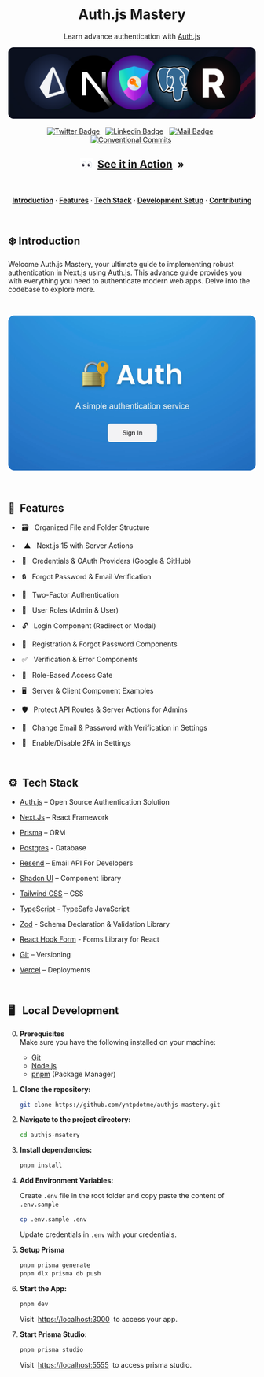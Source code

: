<h1 align="center">Auth.js Mastery</h1>

<div align="center">

Learn advance authentication with [Auth.js](https://authjs.dev/)

</div>

<p align=center>
  <img width = "700px" alt="Jio Network blocking the view? Network switch reveals the magic!" src="./public/authjs-mastery-stack.png">
<p>

<div align= "center">

[![Twitter Badge](https://img.shields.io/badge/-@yntpdotme-1ca0f1?style=flat&labelColor=1ca0f1&logo=twitter&logoColor=white&link=https://twitter.com/yntpdotme)](https://twitter.com/yntpdotme) &nbsp; [![Linkedin Badge](https://img.shields.io/badge/-yntpdotme-0e76a8?style=flat&labelColor=0e76a8&logo=linkedin&logoColor=white)](https://www.linkedin.com/in/yntpdotme/) &nbsp; [![Mail Badge](https://img.shields.io/badge/-akashkadlag14-c0392b?style=flat&labelColor=c0392b&logo=gmail&logoColor=white)](mailto:akashkadlag14@gmail.com) &nbsp; [![Conventional Commits](https://img.shields.io/badge/Conventional%20Commits-1.0.0-%23FE5196?logo=conventionalcommits&logoColor=white)](https://conventionalcommits.org)&nbsp;

</div>

<h2 align="center">

<img src = "./public/eyes-to-see.gif" width = 26px align="top"/> &nbsp;[See it in Action](https://auth-mastery.vercel.app/) &nbsp;»

</h2>

<br>

<p align="center">
  <a href="#introduction"><strong>Introduction</strong></a> 
	·&nbsp;<a href="#features"><strong>Features</strong></a> 
	·&nbsp;<a href="#tech-stack"><strong>Tech Stack</strong></a>
	·&nbsp;<a href="#local-development"><strong>Development Setup</strong></a> 
	·&nbsp;<a href="#local-development"><strong>Contributing</strong></a> 
</p>

<br>

## <a name="introduction">❄️&nbsp;Introduction</a>

Welcome Auth.js Mastery, your ultimate guide to implementing robust authentication in Next.js using [Auth.js](https://authjs.dev/). This advance guide provides you with everything you need to authenticate modern web apps. Delve into the codebase to explore more.

<br>
<a href="https://auth-mastery.vercel.app/">
  <p align=center>
    <img width = "650px" alt="Jio Network blocking the view? Network switch reveals the magic!" src="./public/authjs-mastery.png">
  <p>
</a>
<br>

## <a name="features">🔋&nbsp; Features</a>

- &nbsp;🗃️&nbsp;&nbsp; Organized File and Folder Structure

- &nbsp;&nbsp;▲&nbsp;&nbsp; Next.js 15 with Server Actions

- &nbsp;🔑&nbsp;&nbsp; Credentials & OAuth Providers (Google & GitHub)

- &nbsp;🔒&nbsp;&nbsp; Forgot Password & Email Verification

- &nbsp;📱&nbsp;&nbsp; Two-Factor Authentication

- &nbsp;👥&nbsp;&nbsp; User Roles (Admin & User)

- &nbsp;🔓&nbsp;&nbsp; Login Component (Redirect or Modal)

- &nbsp;📝&nbsp;&nbsp; Registration & Forgot Password Components

- &nbsp;✅&nbsp;&nbsp; Verification & Error Components

- &nbsp;🚧&nbsp;&nbsp; Role-Based Access Gate

- &nbsp;🖥️&nbsp;&nbsp; Server & Client Component Examples

- &nbsp;🛡️&nbsp;&nbsp; Protect API Routes & Server Actions for Admins

- &nbsp;📧&nbsp;&nbsp; Change Email & Password with Verification in Settings

- &nbsp;🔔&nbsp;&nbsp; Enable/Disable 2FA in Settings

<br>

## <a name="tech-stack">⚙️&nbsp; Tech Stack</a>

- [Auth.js](https://authjs.dev/) – Open Source Authentication Solution

- [Next.Js](https://nextjs.org/) – React Framework

- [Prisma](https://www.prisma.io/orm) – ORM

- [Postgres](https://neon.tech/) - Database

- [Resend](https://resend.com/) – Email API For Developers

- [Shadcn UI](https://ui.shadcn.com/) – Component library

- [Tailwind CSS](https://tailwindcss.com/) – CSS

- [TypeScript](https://www.typescriptlang.org/) - TypeSafe JavaScript

- [Zod](https://zod.dev/) - Schema Declaration & Validation Library

- [React Hook Form](https://react-hook-form.com/) - Forms Library for React

- [Git](https://git-scm.com/) – Versioning

- [Vercel](https://vercel.com/) – Deployments

<br>

## <a name="local-development"> 🖥️&nbsp;&nbsp; Local Development</a>

0.  **Prerequisites** <br>
    Make sure you have the following installed on your machine:

    - [Git](https://git-scm.com/)
    - [Node.js](https://nodejs.org/en)
    - [pnpm](https://pnpm.io/) (Package Manager)

1.  **Clone the repository:**

    ```bash
    git clone https://github.com/yntpdotme/authjs-mastery.git
    ```

2.  **Navigate to the project directory:**

    ```bash
    cd authjs-msatery
    ```

3.  **Install dependencies:**

    ```bash
    pnpm install
    ```

4.  **Add Environment Variables:**

    Create `.env` file in the root folder and copy paste the content of `.env.sample`

    ```bash
    cp .env.sample .env
    ```

    Update credentials in `.env` with your credentials.

5.  **Setup Prisma**

    ```bash
    pnpm prisma generate
    pnpm dlx prisma db push
    ```

6.  **Start the App:**

    ```bash
    pnpm dev
    ```

    Visit &nbsp;[https://localhost:3000](https://localhost:3000)&nbsp; to access your app.

7.  **Start Prisma Studio:**

    ```bash
    pnpm prisma studio
    ```

    Visit &nbsp;[https://localhost:5555](https://localhost:5555)&nbsp; to access prisma studio.

<br>
